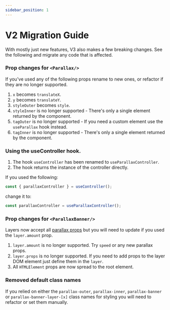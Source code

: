 ```yaml
---
sidebar_position: 1
---
```


# V2 Migration Guide

With mostly just new features, V3 also makes a few breaking changes. See the following and migrate any code that is affected.

### Prop changes for `<Parallax/>`

If you've used any of the following props rename to new ones, or refactor if they are no longer supported.

1. `x` becomes `translateX`.
2. `y` becomes `translateY`.
3. `styleOuter` becomes `style`.
4. `styleInner` is no longer supported - There's only a single element returned by the component.
5. `tagOuter` is no longer supported - If you need a custom element use the `useParallax` hook instead.
6. `tagInner` is no longer supported - There's only a single element returned by the component.

### Using the useController hook.

1. The hook `useController` has been renamed to `useParallaxController`.
2. The hook returns the instance of the controller directly.

If you used the following:

```js
const { parallaxController } = useController();
```

change it to:

```js
const parallaxController = useParallaxController();
```

### Prop changes for `<ParallaxBanner/>`

Layers now accept all [parallax props](/docs/usage/parallax-props) but you will need to update if you used the `layer.amount` prop.

1. `layer.amount` is no longer supported. Try `speed` or any new parallax props.
2. `layer.props` is no longer supported. If you need to add props to the layer DOM element just define them in the `layer`.
3. All `HTMLElement` props are now spread to the root element.

### Removed default class names

If you relied on either the `parallax-outer`, `parallax-inner`, `parallax-banner` or `parallax-banner-layer-[x]` class names for styling you will need to refactor or set them manually.
